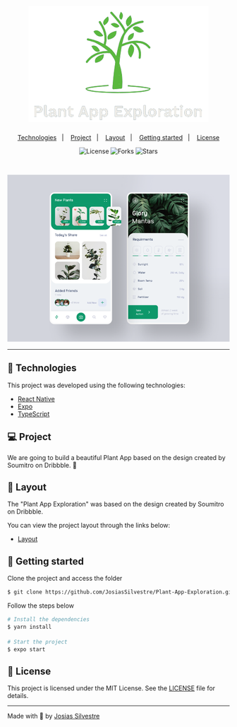 <h1 align="center">
    <img alt="Plant App Exploration" title="Plant App Exploration" src=".github/logo.png" />
</h1>

<p align="center">
  <a href="#technologies">Technologies</a>&nbsp;&nbsp;&nbsp;|&nbsp;&nbsp;&nbsp;
  <a href="#-project">Project</a>&nbsp;&nbsp;&nbsp;|&nbsp;&nbsp;&nbsp;
  <a href="#-layout">Layout</a>&nbsp;&nbsp;&nbsp;|&nbsp;&nbsp;&nbsp;
  <a href="#-layout">Getting started</a>&nbsp;&nbsp;&nbsp;|&nbsp;&nbsp;&nbsp;
  <a href="#-license">License</a>
</p>

<p align="center">
  <img  src="https://img.shields.io/static/v1?label=license&message=MIT&color=FFFFFF&labelColor=32B768" alt="License">
  
  <img src="https://img.shields.io/github/forks/JosiasSilvestre/Plant-App-Exploration?label=forks&message=MIT&color=FFFFFF&labelColor=32B768" alt="Forks">     

  <img src="https://img.shields.io/github/stars/JosiasSilvestre/Plant-App-Exploration?label=stars&message=MIT&color=FFFFFF&labelColor=32B768" alt="Stars">
</p>

<br>

<p align="center">
  <img alt="Plant App Exploration" src=".github/Plant-App-Exploration-preview.png">
</p>

---

## 🧪 Technologies

This project was developed using the following technologies:

- [React Native](https://reactnative.dev/)
- [Expo](https://expo.io/)
- [TypeScript](https://www.typescriptlang.org/)

## 💻 Project

We are going to build a beautiful Plant App based on the design created by Soumitro on Dribbble. 🌱

## 🔖 Layout

The "Plant App Exploration" was based on the design created by Soumitro on Dribbble.

You can view the project layout through the links below:

- [Layout](https://dribbble.com/shots/6910440-Plant-App-Exploration)

## 🚀 Getting started

Clone the project and access the folder

```bash
$ git clone https://github.com/JosiasSilvestre/Plant-App-Exploration.git && cd Plant-App-Exploration
```

Follow the steps below
```bash
# Install the dependencies
$ yarn install

# Start the project
$ expo start
```

## 📝 License

This project is licensed under the MIT License. See the [LICENSE](LICENSE.md) file for details.


---

Made with 💜 by [Josias Silvestre](https://github.com/JosiasSilvestre)
